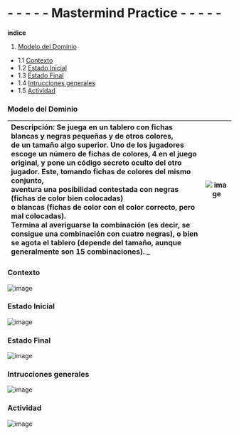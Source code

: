 # - - - - - Mastermind Practice - - - - -

**índice**

1. [Modelo del Dominio](#Modelo-del-Dominio)
 - 1.1 [Contexto](#Contexto)
 - 1.2 [Estado Inicial](#Estado-Inicial)
 - 1.3 [Estado Final](#Estado-Final) 
 - 1.4 [Intrucciones generales](#Intrucciones-generales)
 - 1.5 [Actividad](#Actividad)

### Modelo del Dominio

| Descripción: **Se juega en un tablero con fichas blancas y negras pequeñas y de otros colores,<br/> de un tamaño algo superior. Uno de los jugadores escoge un número de fichas de colores, 4 en el juego original, y pone un código secreto oculto del otro jugador. Este, tomando fichas de colores del mismo conjunto, <br/> aventura una posibilidad contestada con negras (fichas de color bien colocadas) <br/> o blancas (fichas de color con el color correcto, pero mal colocadas).<br/> Termina al averiguarse la combinación (es decir, se consigue una combinación con cuatro negras), o bien se agota el tablero (depende del tamaño, aunque generalmente son 15 combinaciones).** _<br/> | ![image](https://user-images.githubusercontent.com/46433173/196737543-bb3ab377-a450-41ec-970d-761dc76231dd.png)|
| :------- | :------: |  

### Contexto

![image](https://user-images.githubusercontent.com/46433173/196737370-9ec33037-3948-40cc-b0d1-ba2a82fdd0cf.png)

### Estado Inicial

![image](https://user-images.githubusercontent.com/46433173/196755462-a4c65566-8eaa-43ab-a3bf-05b168c020b1.png)

### Estado Final

![image](https://user-images.githubusercontent.com/46433173/196788019-393ec38f-24ec-4c83-989d-728cc241c2f8.png)

### Intrucciones generales

![image](https://user-images.githubusercontent.com/46433173/196787385-885b537c-7600-4fba-b81c-135c03c0f82f.png)

### Actividad

![image](https://user-images.githubusercontent.com/46433173/196793856-a8354245-b48f-469f-8c45-0685e0ff7aca.png)

